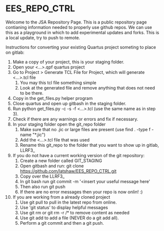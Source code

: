 # EES_REPO_CTRL
Welcome to the JSA Repository Page. This is a public repository page contianing information needed to properly use github repos. We can use this as a playground in which to add experimental updates and forks. 
This is a local update, try to push to remote.

Instructions for converting your existing Quartus project someting to place on gitlab:


1. Make a copy of your project, this is your staging folder.
2. Open your <...>.qpf quartus project
3. Go to Project > Generate TCL File for Project, which will generate <...>.tcl file 
	1. You may this tcl file something simple
	2. Look at the generated file and remove anything that does not need to be there.
4. Copy in the get_files.py helper program
5. Close quartus and open up gitbash in the staging folder.  
6. Run python get_files.py -c -s -f <...>.tcl (use the same name as in step 3).
7. Check if there are any warnings or errors and fix if necessary.
8. In your staging folder open the git_repo folder
	1. Make sure that no .jic or large files are present (use find . -type f -name "*.jic")
	2. Add the <...>.tcl file that was used
	3. Rename this git_repo to the folder that you want to show up in gitlab, LLRF3_<system>
9. If you do not have a current working version of the git repository:
	1. Create a new folder called GIT_STAGING
	2. Open gitbash and run: git clone https://github.com/latshaw/EES_REPO_CTRL.git
	3. Copy over the LLRF3_<system>
	4. In git bash run git commit -m '<insert your useful message here'
	5. Then also run git push
	6. If there are no error messages then your repo is now onlin! :)
10. If you are working from a already cloned project
	1. Use git pull to pull in the latest repo from online.
	2. Use 'git status' to display helpful messages
	3. Use git rm <file> or git rm -r <folder>/* to remove content as needed
	4. Use git add <file> to add a file (NEVER do a git add all).
	5. Perform a git commit and then a git push.
